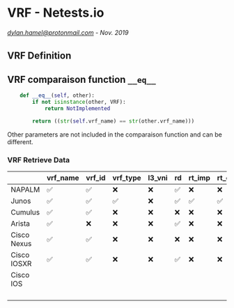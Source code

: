 # VRF - Netests.io
###### <dylan.hamel@protonmail.com> - Nov. 2019


## VRF Definition





## VRF comparaison function `__eq__`

```python
    def __eq__(self, other):
        if not isinstance(other, VRF):
            return NotImplemented

        return ((str(self.vrf_name) == str(other.vrf_name)))
```

Other parameters are not included in the comparaison function and can be different.




### VRF Retrieve Data

|             | vrf_name           | vrf_id             | vrf_type           | l3_vni | rd                 | rt_imp             | rt_exp             | imp_targ           | exp_targ           |
| ----------- | ------------------ | ------------------ | ------------------ | ------ | ------------------ | ------------------ | ------------------ | ------------------ | ------------------ |
| NAPALM      | :white_check_mark: | :white_check_mark: | :x:                | :x:    | :white_check_mark: | :x:                | :x:                | :x:                | :x:                |
| Junos       | :white_check_mark: | :white_check_mark: | :white_check_mark: | :x:    | :white_check_mark: | :white_check_mark: | :white_check_mark: | :white_check_mark: | :white_check_mark: |
| Cumulus     | :white_check_mark: | :white_check_mark: | :x:                | :x:    | :x:                | :x:                | :x:                | :x:                | :x:                |
| Arista      | :white_check_mark: | :x:                | :x:                | :x:    | :white_check_mark: | :x:                | :x:                | :x:                | :x:                |
| Cisco Nexus | :white_check_mark: | :white_check_mark: | :x:                | :x:    | :x:                | :x:                | :x:                | :x:                | :x:                |
| Cisco IOSXR | :white_check_mark: | :white_check_mark: | :x:                | :x:    | :white_check_mark: | :x:                | :x:                | :x:                | :x:                |
| Cisco IOS   |                    |                    |                    |        |                    |                    |                    |                    |                    |
|             |                    |                    |                    |        |                    |                    |                    |                    |                    |
|             |                    |                    |                    |        |                    |                    |                    |                    |                    |
|             |                    |                    |                    |        |                    |                    |                    |                    |                    |
|             |                    |                    |                    |        |                    |                    |                    |                    |                    |


